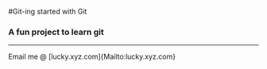 #Git-ing started with Git

### A fun project to learn git

-----

Email me @ [lucky.xyz.com]{Mailto:lucky.xyz.com}

